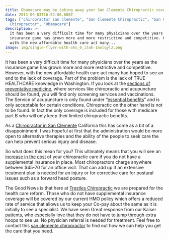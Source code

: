 ```yaml
---
title: Obamacare may be taking away your San Clemente Chiropractic coverage
date: 2013-09-03T16:52:00.000Z
tags: ["chiropractor san clemente", "San Clemente Chiropractic", "San Clemente
  Chiropractor", "Obamacare"]
description: >-
  It has been a very difficult time for many physicians over the years as the
  insurance game has grown more and more restrictive and competitive. However,
  with the new affordable health care act many...
image: img/single-flyer-with-ahs_0_itok-1molqyl2.png
---
```

It has been a very difficult time for many physicians over the years as the insurance game has grown more and more restrictive and competitive. However, with the new affordable health care act many had hoped to see an end to the lack of coverage. Part of the problem is the lack of TRUE HEALTHCARE knowledge in Washington. If you look at the [sections of preventative medicine](http://obamacarefacts.com/benefitsofobamacare.php "obamacare benefits"), where services like chiropractic and acupuncture should be found, you will find only screening services and vaccinations. The Service of acupuncture is only found under “[essential benefits](http://voiceofsandiego.org/2013/07/15/second-opinion-does-obamacare-cover-acupuncture-and-chiropractors/ "essential benefits")” and is only acceptable for certain conditions. Chiropractic on the other hand is not to be found. In fact the only coverage is included for those with medicare part B who will only keep their limited chiropractic benefits.

As a [Chiropractor in San Clemente](http://www.trestleschiropractic.com/meet-doctor "Chiropractor in San Clemente") California this has come as a bit of a disappointment. I was hopeful at first that the administration would be more open to alternative therapies and the ability of the people to seek care the can help prevent serious injury and disease.

So what does this mean for you? This ultimately means that you will see an [increase in the cost](are-you-ready-increased-healthcare-costs.html "increased healthcare cost") of your chiropractic care if you do not have a supplemental insurance in place. Most chiropractors charge anywhere between $45-70 for an office visit. That can add up if an extensive treatment plan is needed for an injury or for corrective care for postural issues such as a forward head posture.

The Good News is that here at [Trestles Chiropractic](http://www.trestleschiropractic.com/ "Trestles Chiropractic") we are prepared for the health care reform. Those who do not have supplemental insurance coverage will be covered by our current HMO policy which offers a reduced rate of service that allows us to keep your Co-pay about the same as it is initially to see a specialist. We have seen Great response from our Kaiser patients, who especially love that they do not have to jump through extra hoops to see us. No physician referral is needed for treatment. Feel free to contact this [san clemente chiropractor](http://www.trestleschiropractic.com/contact-us "San Clemente Chiropractor") to find out how we can help you get the care that you need.